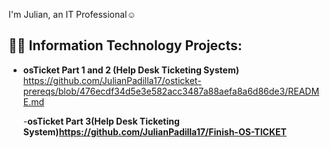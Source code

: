  I'm Julian, an IT Professional</a>☺</h1>

<h2>👨‍💻 Information Technology Projects:</h2>

- <b>osTicket Part 1 and 2 (Help Desk Ticketing System)</b>
 https://github.com/JulianPadilla17/osticket-prereqs/blob/476ecdf34d5e3e582acc3487a88aefa8a6d86de3/README.md

  -<b>osTicket Part 3(Help Desk Ticketing System)<b>https://github.com/JulianPadilla17/Finish-OS-TICKET

  
